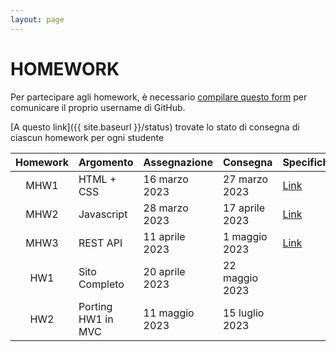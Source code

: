 ```yaml
---
layout: page
---
```


# HOMEWORK

Per partecipare agli homework, è necessario [compilare questo form](https://forms.gle/6f5gxAFQM4QEwwXk7) per comunicare il proprio username di GitHub.

[A questo link]({{ site.baseurl }}/status) trovate lo stato di consegna di ciascun homework per ogni studente

| Homework | Argomento          | Assegnazione    | Consegna       | Specifiche   | Codice |
| :-------:| ------------------ | --------------- | ---------------|--------------|--------|
| MHW1     | HTML + CSS         | 16 marzo 2023   | 27 marzo 2023  | [Link](mhw1) | |
| MHW2     | Javascript         | 28 marzo 2023   | 17 aprile 2023 | [Link](mhw2) | [Link]({{ site.baseurl }}/mhw2_starting_code.zip) |  
| MHW3     | REST API           | 11 aprile 2023  | 1 maggio 2023  | [Link](mhw3) |
| HW1      | Sito Completo      | 20 aprile 2023  | 22 maggio 2023 | |
| HW2      | Porting HW1 in MVC | 11 maggio 2023  | 15 luglio 2023 | |

